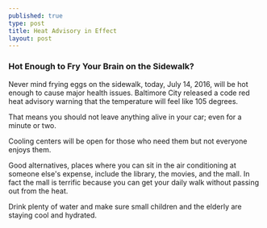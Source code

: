 ```yaml
---
published: true
type: post
title: Heat Advisory in Effect
layout: post
---
```

### Hot Enough to Fry Your Brain on the Sidewalk?

Never mind frying eggs on the sidewalk,  today, July 14, 2016, will be hot enough to cause major health issues.  Baltimore City released a code red heat advisory warning that the temperature will feel like 105 degrees.

That means you should not leave anything alive in your car; even for a minute or two.

Cooling centers will be open for those who need them but not everyone enjoys them.

Good alternatives, places where you can sit in the air conditioning at someone else's expense,  include the library,  the movies, and the mall. In fact the mall is terrific because you can get your daily walk without passing out from the heat.

Drink plenty of water and make sure small children and the elderly are staying cool and hydrated.
